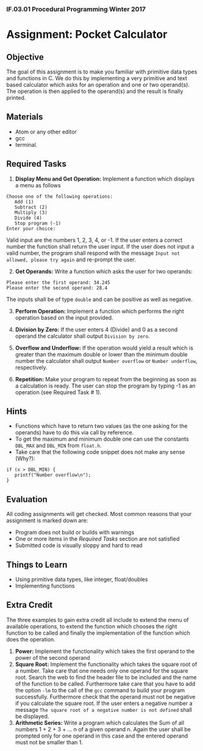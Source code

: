 ### IF.03.01 Procedural Programming Winter 2017

# Assignment: Pocket Calculator

## Objective
The goal of this assignment is to make you familiar with primitive data types and functions in C. We do this by implementing a very primitive and text based calculator which asks for an operation and one or two operand(s). The operation is then applied to the operand(s) and the result is finally printed.

## Materials

- Atom or any other editor
- gcc
- terminal.

## Required Tasks
1. **Display Menu and Get Operation:** Implement a function which displays a menu as follows
```
Choose one of the following operations:
   Add (1)
   Subtract (2)
   Multiply (3)
   Divide (4)
   Stop program (-1)
Enter your choice: 
```
Valid input are the numbers 1, 2, 3, 4, or -1. If the user enters a correct number the function shall return the user input. If the user does not input a valid number, the program shall respond with the message `Input not allowed, please try again` and re-prompt the user.

2. **Get Operands:** Write a function which asks the user for two operands:
```
Please enter the first operand: 34.245
Please enter the second operand: 28.4
```
The inputs shall be of type `double` and can be positive as well as negative.

3. **Perform Operation:** Implement a function which performs the right operation based on the input provided.

4. **Division by Zero:** If the user enters 4 (Divide) and 0 as a second operand the calculator shall output `Division by zero`.

5. **Overflow and Underflow:** If the operation would yield a result which is greater than the maximum double or lower than the minimum double number the calculator shall output `Number overflow` or `Number underflow`, respectively.

6. **Repetition:** Make your program to repeat from the beginning as soon as a calculation is ready. The user can stop the program by typing -1 as an operation (see Required Task # 1).

## Hints
- Functions which have to return two values (as the one asking for the operands) have to do this via call by reference.
- To get the maximum and minimum double one can use the constants `DBL_MAX` and `DBL_MIN` from `float.h`.
- Take care that the following code snippet does not make any sense (Why?):
```
if (x > DBL_MIN) {
   printf("Number overflow\n");
}
```

## Evaluation
All coding assignments will get checked. Most common reasons that your assignment is marked down are:

- Program does not build or builds with warnings
- One or more items in the *Required Tasks* section are not satisfied
- Submitted code is visually sloppy and hard to read

## Things to Learn
- Using primitive data types, like integer, float/doubles
- Implementing functions

## Extra Credit
The three examples to gain extra credit all include to extend the menu of available operations, to extend the function which chooses the right function to be called and finally the implementation of the function which does the operation.

1. **Power:** Implement the functionality which takes the first operand to the power of the second operand
2. **Square Root:** Implement the functionality which takes the square root of a number. Take care that one needs only one operand for the square root. Search the web to find the header file to be included and the name of the function to be called. Furthermore take care that you have to add the option `-lm` to the call of the `gcc` command to build your program successfully. Furthermore check that the operand must not be negative if you calculate the square root. If the user enters a negative number a message `The square root of a negative number is not defined` shall be displayed.
3. **Arithmetic Series:** Write a program which calculates the Sum of all numbers 1 + 2 + 3 + ... n of a given operand n. Again the user shall be prompted only for one operand in this case and the entered operand must not be smaller than 1.
